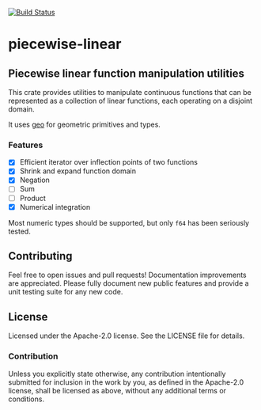 [![Build Status](https://travis-ci.org/MattX/piecewise-linear.svg?branch=master)](https://travis-ci.org/MattX/piecewise-linear)
<!-- [![piecewise-linear on Crates.io](https://meritbadge.herokuapp.com/piecewise-linear)](https://crates.io/crates/piecewise-linear) -->

# piecewise-linear

## Piecewise linear function manipulation utilities

This crate provides utilities to manipulate continuous functions that
can be represented as a collection of linear functions, each operating
on a disjoint domain.

It uses [geo](https://github.com/georust/geo) for geometric primitives
and types.

### Features

- [x] Efficient iterator over inflection points of two functions
- [x] Shrink and expand function domain 
- [x] Negation
- [ ] Sum
- [ ] Product
- [x] Numerical integration

Most numeric types should be supported, but only `f64` has been
seriously tested. 

## Contributing

Feel free to open issues and pull requests! Documentation improvements
are appreciated. Please fully document new public features and provide
a unit testing suite for any new code.

## License

Licensed under the Apache-2.0 license. See the LICENSE file for details.

### Contribution

Unless you explicitly state otherwise, any contribution intentionally
submitted for inclusion in the work by you, as defined in the
Apache-2.0 license, shall be licensed as above, without
any additional terms or conditions.
